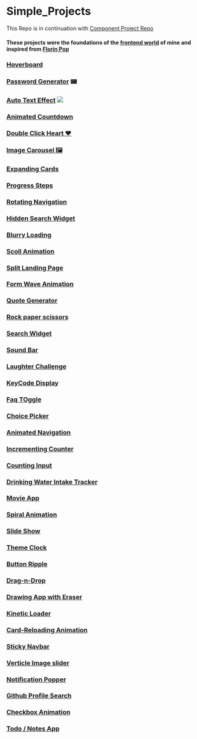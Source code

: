 # Simple_Projects
This Repo is in continuation with [Component Project Repo](https://github.com/Rahul4dev/Component-Projects)

#### These projects were the foundations of the [frontend world]() of mine and inspired from [Florin Pop](https://www.florin-pop.com/blog/2019/09/100-days-100-projects/)


### [Hoverboard](https://github.com/Rahul4dev/Simple_Projects/tree/hoverBoard)

### [Password Generator](https://github.com/Rahul4dev/Simple_Projects/tree/PasswordGenerator) 📟
### [Auto Text Effect](https://github.com/Rahul4dev/Simple_Projects/tree/AutoTextEffect) ![](https://media.giphy.com/media/THR0IKB4QfgAp7P7ln/giphy.gif)
### [Animated Countdown](https://github.com/Rahul4dev/Simple_Projects/tree/CountDownAnimation)
### [Double Click Heart ❤](https://github.com/Rahul4dev/Simple_Projects/tree/DoubleClickHeart)
### [Image Carousel 🖼 ](https://github.com/Rahul4dev/Simple_Projects/tree/ImageCarousel)
### [Expanding Cards](https://github.com/Rahul4dev/Simple_Projects/tree/Expanding_Card)
### [Progress Steps](https://github.com/Rahul4dev/Simple_Projects/tree/Progress_Steps)
### [Rotating Navigation](https://github.com/Rahul4dev/Simple_Projects/tree/Rotating-Navigation)
### [Hidden Search Widget](https://github.com/Rahul4dev/Simple_Projects/blob/Search-Widget)
### [Blurry Loading](https://github.com/Rahul4dev/Simple_Projects/tree/Blur-Loading)
### [Scoll Animation](https://github.com/Rahul4dev/Simple_Projects/tree/ScrollAnimation)
### [Split Landing Page](https://github.com/Rahul4dev/Simple_Projects/tree/split-landing-page)
### [Form Wave Animation](https://github.com/Rahul4dev/Simple_Projects/tree/WaveForm-Input)
### [Quote Generator](https://github.com/Rahul4dev/Simple_Projects/tree/Quote_Generator)
### [Rock paper scissors](https://github.com/Rahul4dev/Simple_Projects/tree/Rock-paper-scissors)
### [Search Widget](https://github.com/Rahul4dev/Simple_Projects/tree/Search-Widget)
### [Sound Bar](https://github.com/Rahul4dev/Simple_Projects/tree/Sound_Bar)
### [Laughter Challenge](https://github.com/Rahul4dev/Simple_Projects/tree/LaughterChallenge)
### [KeyCode Display](https://github.com/Rahul4dev/Simple_Projects/tree/keyCodesDisplay)
### [Faq TOggle](https://github.com/Rahul4dev/Simple_Projects/tree/FAQ-Toggle)
### [Choice Picker](https://github.com/Rahul4dev/Simple_Projects/tree/ChoicePicker)
### [Animated Navigation](https://github.com/Rahul4dev/Simple_Projects/tree/Animated-Nav)
### [Incrementing Counter](https://github.com/Rahul4dev/Simple_Projects/tree/Incrementing-Counter)
### [Counting Input](https://github.com/Rahul4dev/Simple_Projects/tree/CountingInput)
### [Drinking Water Intake Tracker](https://github.com/Rahul4dev/Simple_Projects/tree/DrinkWater-IntakeChecker)
### [Movie App](https://github.com/Rahul4dev/Simple_Projects/tree/MovieApp)
### [Spiral Animation](https://github.com/Rahul4dev/Simple_Projects/tree/Spiral-Animation)
### [Slide Show](https://github.com/Rahul4dev/Simple_Projects/tree/SlideShow)
### [Theme Clock](https://github.com/Rahul4dev/Simple_Projects/tree/ThemeClock)
### [Button Ripple](https://github.com/Rahul4dev/Simple_Projects/tree/ButtonRipple)
### [Drag-n-Drop](https://github.com/Rahul4dev/Simple_Projects/tree/Drag-n-Drop)
### [Drawing App with Eraser](https://github.com/Rahul4dev/Simple_Projects/tree/DrawingApp)
### [Kinetic Loader](https://github.com/Rahul4dev/Simple_Projects/tree/Kinetic-Loader)
### [Card-Reloading Animation](https://github.com/Rahul4dev/Simple_Projects/tree/Card-Reloading-Animation)
### [Sticky Navbar](https://github.com/Rahul4dev/Simple_Projects/tree/StickyNavbar)
### [Verticle Image slider](https://github.com/Rahul4dev/Simple_Projects/tree/ImageSlider)
### [Notification Popper](https://github.com/Rahul4dev/Simple_Projects/tree/NotificationPopper)
### [Github Profile Search](https://github.com/Rahul4dev/Simple_Projects/tree/githubProfileSearch)
### [Checkbox Animation](https://github.com/Rahul4dev/Simple_Projects/tree/CannotCheckAll)
### [Todo / Notes App](https://github.com/Rahul4dev/Simple_Projects/tree/Notes_App)
### []()
### []()
